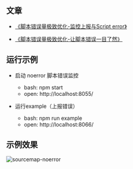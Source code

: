 ## 文章

- [《脚本错误量极致优化-监控上报与Script error》](https://github.com/joeyguo/blog/issues/13)

- [《脚本错误量极致优化-让脚本错误一目了然》](https://github.com/joeyguo/blog/issues/14)

## 运行示例

* 启动 noerror 脚本错误监控

  - bash: npm start
  - open: http://localhost:8055/

* 运行example（上报错误）

  - bash: npm run example
  - open: http://localhost:8066/ 

## 示例效果

![sourcemap-noerror](https://cloud.githubusercontent.com/assets/10385585/25645140/056626d6-2fde-11e7-9163-38e6621ec1a4.gif)
